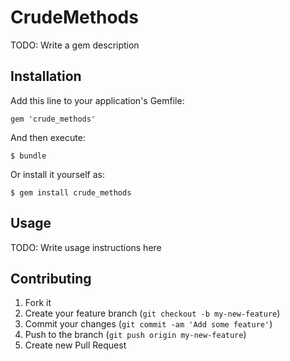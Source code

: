 # CrudeMethods

TODO: Write a gem description

## Installation

Add this line to your application's Gemfile:

    gem 'crude_methods'

And then execute:

    $ bundle

Or install it yourself as:

    $ gem install crude_methods

## Usage

TODO: Write usage instructions here

## Contributing

1. Fork it
2. Create your feature branch (`git checkout -b my-new-feature`)
3. Commit your changes (`git commit -am 'Add some feature'`)
4. Push to the branch (`git push origin my-new-feature`)
5. Create new Pull Request

